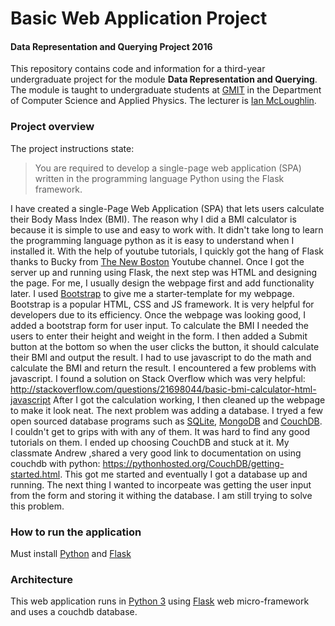 # Basic Web Application Project
#### Data Representation and Querying Project 2016

This repository contains code and information for a third-year undergraduate project for the module **Data Representation and Querying**.
The module is taught to undergraduate students at [GMIT](http://www.gmit.ie) in the Department of Computer Science and Applied Physics.
The lecturer is [Ian McLoughlin](https://ianmcloughlin.github.io).

### Project overview
The project instructions state:

>You are required to develop a single-page web application (SPA) written in the programming language Python using the Flask framework.

I have created a single-Page Web Application (SPA) that lets users calculate their Body Mass Index (BMI). The reason why I did a BMI calculator is because it is simple to use and easy to work with. It didn't take long to learn the programming language python as it is easy to understand when I installed it. With the help of youtube tutorials, I quickly got the hang of Flask thanks to Bucky from [The New Boston](https://www.youtube.com/user/thenewboston) Youtube channel. Once I got the server up and running using Flask, the next step was HTML and designing the page. For me, I usually design the webpage first and add functionality later. I used [Bootstrap](http://getbootstrap.com/) to give me a starter-template for my webpage. Bootstrap is a popular HTML, CSS and JS framework. It is very helpful for developers due to its efficiency. Once the webpage was looking good, I added a bootstrap form for user input. To calculate the BMI I needed the users to enter their height and weight in the form. I then added a Submit button at the bottom so when the user clicks the button, it should calculate their BMI and output the result. I had to use javascript to do the math and calculate the BMI and return the result. I encountered a few problems with javascript. I found a solution on Stack Overflow which was very helpful:  http://stackoverflow.com/questions/21698044/basic-bmi-calculator-html-javascript
After I got the calculation working, I then cleaned up the webpage to make it look neat. 
The next problem was adding a database. I tryed a few open sourced database programs such as [SQLite](https://sqlite.org/), [MongoDB](https://www.mongodb.com/) and [CouchDB](http://couchdb.apache.org/). I couldn't get to grips with with any of them. It was hard to find any good tutorials on them. I ended up choosing CouchDB and stuck at it. My classmate Andrew ,shared a very good link to documentation on using couchdb with python: https://pythonhosted.org/CouchDB/getting-started.html. This got me started and eventually I got a database up and running. The next thing I wanted to incorpeate was getting the user input from the form and storing it withing the database. I am still trying to solve this problem.

### How to run the application
Must install [Python](https://www.python.org/) and [Flask](http://flask.pocoo.org/)

### Architecture
This web application runs in [Python 3](https://www.python.org/) using [Flask](http://flask.pocoo.org/) web micro-framework and uses a couchdb database. 
